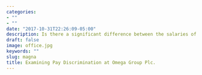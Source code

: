 ```yaml
---
categories:
- ""
- ""
date: "2017-10-31T22:26:09-05:00"
description: Is there a significant difference between the salaries of men and women at Omega Group?
draft: false
image: office.jpg
keywords: ""
slug: magna
title: Examining Pay Discrimination at Omega Group Plc.
---
```

